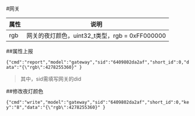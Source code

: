 #网关

| 属性 | 说明 |
| -- | -- |
| rgb | 网关的夜灯颜色，uint32_t类型，rgb = 0xFF000000 |( R << 16)|( G << 8)|B,比如绿色RGB = 0xFF00FF00 = 4278255360。如果要使夜灯灭掉，rgb设置为0 |

##属性上报

```{"cmd":"report","model":"gateway","sid":"6409802da2af","short_id":0,"data":"{\"rgb\":4278255360}" }```

> 其中，sid需填写网关的did

##修改夜灯颜色

```{"cmd":"write","model":"gateway","sid":"6409802da2af","short_id":0,"key":"8","data":"{\"rgb\":4278255360}" }```




